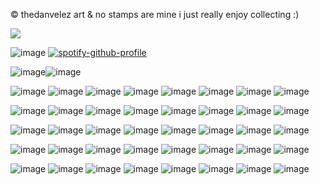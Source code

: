 © thedanvelez art
& no stamps are mine
i just really enjoy collecting :)

![](https://komarev.com/ghpvc/?username=cauIfield)

![image](https://github.com/user-attachments/assets/678fd5a1-898b-40b5-afb0-4064714cca49) [![spotify-github-profile](https://spotify-github-profile.kittinanx.com/api/view?uid=cc7ruoqolcp0f2nf5f1txlivi&cover_image=true&theme=default&show_offline=false&background_color=121212&interchange=false&bar_color=f2f2f2&bar_color_cover=true)](https://spotify-github-profile.kittinanx.com/api/view?uid=cc7ruoqolcp0f2nf5f1txlivi&redirect=true)

![image](https://github.com/user-attachments/assets/9ee7769d-a194-49b6-8166-1a88de223099)![image](https://github.com/user-attachments/assets/d89c2f5b-276d-449b-9544-be49fd12db03)

![image](https://github.com/user-attachments/assets/bc01979f-0c5a-446a-afa3-02c5b622c6cd) ![image](https://github.com/user-attachments/assets/21d62ca0-05db-4356-87fb-61ec0ed57198) ![image](https://github.com/user-attachments/assets/425471b0-0709-4e02-a6d8-1c6b8d4dff75)
![image](https://github.com/user-attachments/assets/aa911a68-a8dd-4995-9eac-69362851b53d)  ![image](https://github.com/user-attachments/assets/171b1dad-9658-4ce0-982f-94b12bf87483)
![image](https://github.com/user-attachments/assets/bab95f98-8174-40ab-b41e-547ab88d8b6c) ![image](https://github.com/user-attachments/assets/235a3509-ddf3-4b2b-b973-c619b73abddd) ![image](https://github.com/user-attachments/assets/0d3353d0-a871-4eb0-a46d-0d3f781d935a)

![image](https://github.com/user-attachments/assets/51bc483e-2ec8-4ac0-b2d8-97f4ce3297b1) ![image](https://github.com/user-attachments/assets/d9ccf98d-c495-49d2-a883-29db1e0ee18e) ![image](https://github.com/user-attachments/assets/7ef5be62-8c09-4977-9e8c-1d10936b5da2)
![image](https://github.com/user-attachments/assets/8d8df494-ab79-4d12-ab6f-27ac38383f72) ![image](https://github.com/user-attachments/assets/636c2ae0-b8b1-4734-a7ac-1b5edf5bb467) ![image](https://github.com/user-attachments/assets/dde061e3-2783-4544-abf0-dbc424a6f8b2)
![image](https://github.com/user-attachments/assets/2f5fea9b-50ae-4946-bfb3-6a6289726a83) ![image](https://github.com/user-attachments/assets/9740535a-086a-4375-add4-17fbfe5584a8) 

![image](https://github.com/user-attachments/assets/5da3450b-05e2-47f8-9737-876a2f82c952) ![image](https://github.com/user-attachments/assets/73d4154f-7fb1-42af-9dfb-c2d38f754549) ![image](https://github.com/user-attachments/assets/3745a3fb-4702-4c71-89a6-b4a985ba0597)
![image](https://github.com/user-attachments/assets/07cd87d2-d6a5-406d-9f74-6d5740eba4b9) ![image](https://github.com/user-attachments/assets/7d4f4ff7-8b83-4544-b7eb-fcb607c9ad94) ![image](https://github.com/user-attachments/assets/7e1a97df-2175-41a5-acbb-838e3a503397)
![image](https://github.com/user-attachments/assets/2847ea88-adfe-48c6-b623-024d9f53bfe6) ![image](https://github.com/user-attachments/assets/bea90719-895d-465b-b288-81bb2f423d2a)

![image](https://github.com/user-attachments/assets/be100fc9-5ebc-49de-9fce-29fc3afd6abd) ![image](https://github.com/user-attachments/assets/22eac6ce-52f4-4d6a-b0b8-cbd6cfb2fcb5) ![image](https://github.com/user-attachments/assets/231242f2-ab82-45b0-ab47-c01ec82e30a7)
![image](https://github.com/user-attachments/assets/20ac43ec-cdd9-413d-afbd-28e853f406fb) ![image](https://github.com/user-attachments/assets/f5951667-c3d4-4518-8c03-81be921bf1bf) ![image](https://github.com/user-attachments/assets/4510255e-59e6-4822-84fd-1929d1d556a8)
![image](https://github.com/user-attachments/assets/e9096eae-7c98-4f6b-8589-5136304e3b09) ![image](https://github.com/user-attachments/assets/11b4839d-0c17-4208-bbcd-45975e3c99a0)

![image](https://github.com/user-attachments/assets/f4b04d47-63c5-4b49-8281-ecd29fcbabf1) ![image](https://github.com/user-attachments/assets/d572707f-3618-4d36-85ca-b0a15b75ff5a) ![image](https://github.com/user-attachments/assets/1aeac8a3-173e-4cea-b1ac-eeac7d63be09)
![image](https://github.com/user-attachments/assets/82028314-1ab0-42aa-9a94-3b002f0a8f9f) ![image](https://github.com/user-attachments/assets/d1792a19-4ca7-4ed2-a83b-9e68fded7d68) ![image](https://github.com/user-attachments/assets/08ac506f-f52c-44da-9b27-1cfb6ff45b40)
![image](https://github.com/user-attachments/assets/6a79bb1b-d455-4029-852e-a93cd148dfda) ![image](https://github.com/user-attachments/assets/a462338a-debc-4be4-9520-ce123c76dead)
























